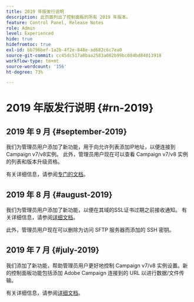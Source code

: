 ```yaml
---
title: 2019 年版发行说明
description: 此页面列出了控制面板的所有 2019 年版本。
feature: Control Panel, Release Notes
role: Admin
level: Experienced
hide: true
hidefromtoc: true
exl-id: bb796bef-1a2b-4f2e-848e-ad682c6c7ea0
source-git-commit: cc45dc517a8baa2583a082b99bc084bd84013918
workflow-type: tm+mt
source-wordcount: '156'
ht-degree: 73%

---
```


# 2019 年版发行说明 {#rn-2019}

## 2019 年 9 月 {#september-2019}

我们为管理员用户添加了新功能，用于向允许列表添加IP地址，以便连接到Campaign v7/v8实例。
此外，管理员用户现在可以查看 Campaign v7/v8 实例的列表和版本升级资格。

有关详细信息，请参阅[专门的文档](../instances-settings/using/ip-allow-listing-instance-access.md)。

## 2019 年 8 月 {#august-2019}

我们为管理员用户添加了新功能，以便在其域的SSL证书过期之前接收通知。 有关详细信息，请参阅[详细文档](../subdomains-certificates/using/monitoring-ssl-certificates.md)。

此外，管理员用户现在可以删除为访问 SFTP 服务器而添加的 SSH 密钥。

## 2019 年 7 月 {#july-2019}

我们添加了新功能，帮助管理员用户更好地控制 Campaign v7/v8 实例设置。新的控制面板功能包括添加 Adobe Campaign 连接到的 URL 以进行数据/文件传输。

有关详细信息，请参阅[详细文档](../instances-settings/using/url-permissions.md)。
